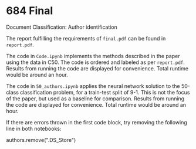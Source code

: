 # 684 Final
Document Classification: Author identification

The report fulfilling the requirements of `final.pdf` can be found in `report.pdf`.

The code in `Code.ipynb` implements the methods described in the paper using the data in C50. The code is ordered and labeled as per `report.pdf`. Results from running the code are displayed for convenience. Total runtime would be around an hour.

The code in `50_authors.ipynb` applies the neural network solution to the 50-class classification problem, for a train-test split of 9-1. This is not the focus of the paper, but used as a baseline for comparison. Results from running the code are displayed for convenience. Total runtime would be around an hour.

If there are errors thrown in the first code block, try removing the following line in both notebooks:

authors.remove(".DS_Store")
